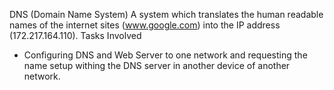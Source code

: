 DNS (Domain Name System)
A system which translates the human readable names of the internet sites (www.google.com) into the IP address (172.217.164.110).
Tasks Involved
- Configuring DNS and Web Server to one network and requesting the name setup withing the DNS server in another device of another network.
